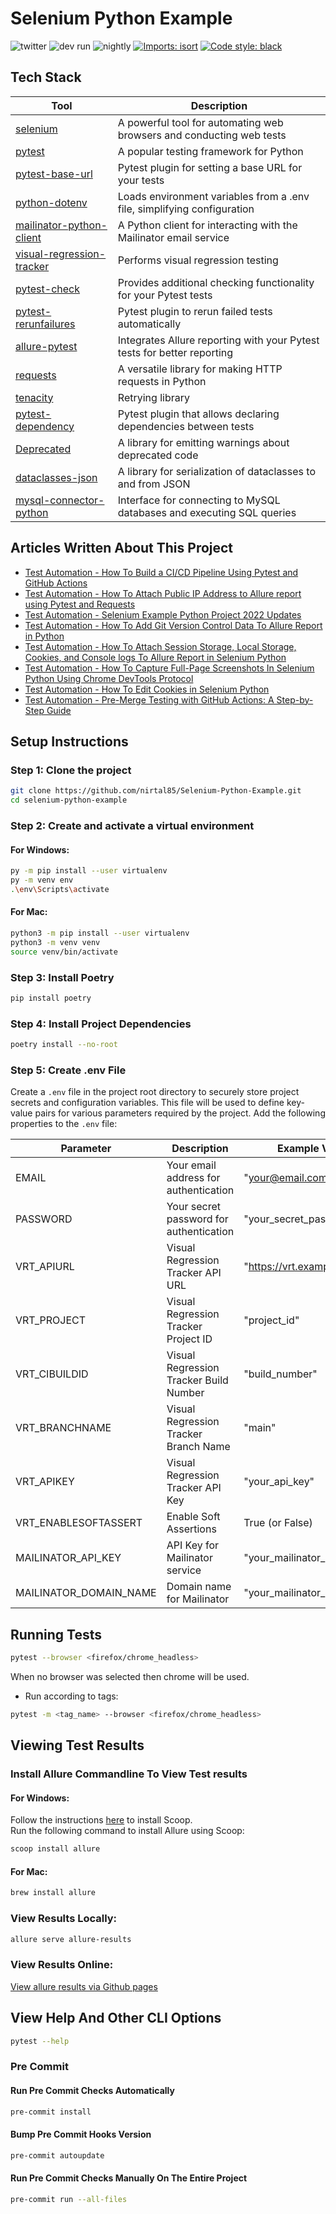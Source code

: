 # Selenium Python Example

![twitter](https://img.shields.io/twitter/follow/NirTal2)
![dev run](https://github.com/nirtal85/Selenium-Python-Example/actions/workflows/devRun.yml/badge.svg)
![nightly](https://github.com/nirtal85/Selenium-Python-Example/actions/workflows/nightly.yml/badge.svg)
[![Imports: isort](https://img.shields.io/badge/%20imports-isort-%231674b1?style=flat&labelColor=ef8336)](https://pycqa.github.io/isort/)
[![Code style: black](https://img.shields.io/badge/code%20style-black-000000.svg)](https://github.com/psf/black)

## Tech Stack

| Tool                                                                             | Description                                                             |
|----------------------------------------------------------------------------------|-------------------------------------------------------------------------|
| [selenium](https://pypi.org/project/selenium/)                                   | A powerful tool for automating web browsers and conducting web tests    |
| [pytest](https://pypi.org/project/pytest/)                                       | A popular testing framework for Python                                  |
| [pytest-base-url](https://pypi.org/project/pytest-base-url/)                     | Pytest plugin for setting a base URL for your tests                     |
| [python-dotenv](https://pypi.org/project/python-dotenv/)                         | Loads environment variables from a .env file, simplifying configuration |
| [mailinator-python-client](https://pypi.org/project/mailinator-python-client-2/) | A Python client for interacting with the Mailinator email service       |
| [visual-regression-tracker](https://pypi.org/project/visual-regression-tracker/) | Performs visual regression testing                                      |
| [pytest-check](https://pypi.org/project/pytest-check/)                           | Provides additional checking functionality for your Pytest tests        |
| [pytest-rerunfailures](https://pypi.org/project/pytest-rerunfailures/)           | Pytest plugin to rerun failed tests automatically                       |
| [allure-pytest](https://pypi.org/project/allure-pytest/)                         | Integrates Allure reporting with your Pytest tests for better reporting |
| [requests](https://pypi.org/project/requests/)                                   | A versatile library for making HTTP requests in Python                  |
| [tenacity](https://pypi.org/project/tenacity/)                                   | Retrying library                                                        |
| [pytest-dependency](https://pypi.org/project/pytest-dependency/)                 | Pytest plugin that allows declaring dependencies between tests          |
| [Deprecated](https://pypi.org/project/Deprecated/)                               | A library for emitting warnings about deprecated code                   |
| [dataclasses-json](https://pypi.org/project/dataclasses-json/)                   | A library for serialization of dataclasses to and from JSON             |
| [mysql-connector-python](https://pypi.org/project/mysql-connector-python/)       | Interface for connecting to MySQL databases and executing SQL queries   |

## Articles Written About This Project

* [Test Automation - How To Build a CI/CD Pipeline Using Pytest and GitHub Actions](https://www.linkedin.com/pulse/test-automation-how-build-cicd-pipeline-using-pytest-nir-tal/)
* [Test Automation - How To Attach Public IP Address to Allure report using Pytest and Requests](https://www.linkedin.com/pulse/test-automation-how-attach-public-ip-adress-allure-report-nir-tal/)
* [Test Automation - Selenium Example Python Project 2022 Updates](https://www.linkedin.com/pulse/test-automation-selenium-example-python-project-2022-nir-tal/)
* [Test Automation - How To Add Git Version Control Data To Allure Report in Python](https://www.linkedin.com/pulse/test-automation-how-add-git-version-control-data-allure-nir-tal/)
* [Test Automation - How To Attach Session Storage, Local Storage, Cookies, and Console logs To Allure Report in Selenium Python](https://www.linkedin.com/pulse/test-automation-how-attach-session-storage-local-cookies-nir-tal/)
* [Test Automation - How To Capture Full-Page Screenshots In Selenium Python Using Chrome DevTools Protocol](https://www.linkedin.com/pulse/test-automation-how-capture-full-page-screenshots-selenium-nir-tal/)
* [Test Automation - How To Edit Cookies in Selenium Python](https://www.linkedin.com/pulse/test-automation-how-edit-cookies-selenium-python-nir-tal/)
* [Test Automation - Pre-Merge Testing with GitHub Actions: A Step-by-Step Guide](https://www.linkedin.com/pulse/test-automation-pre-merge-testing-github-actions-step-by-step-tal/)

## Setup Instructions

### Step 1: Clone the project

```bash
git clone https://github.com/nirtal85/Selenium-Python-Example.git
cd selenium-python-example
```

### Step 2: Create and activate a virtual environment

#### For Windows:
```bash
py -m pip install --user virtualenv
py -m venv env
.\env\Scripts\activate
```

#### For Mac:
```bash
python3 -m pip install --user virtualenv
python3 -m venv venv
source venv/bin/activate
```

### Step 3: Install Poetry

```bash
pip install poetry
```

### Step 4: Install Project Dependencies

```bash
poetry install --no-root
```

### Step 5: Create .env File

Create a `.env` file in the project root directory to securely store project secrets and configuration variables. This
file will be used to define key-value pairs for various parameters required by the project. Add the following properties
to the `.env` file:

| Parameter              | Description                             | Example Value                 |
|------------------------|-----------------------------------------|-------------------------------|
| EMAIL                  | Your email address for authentication   | "your@email.com"              |
| PASSWORD               | Your secret password for authentication | "your_secret_password"        |
| VRT_APIURL             | Visual Regression Tracker API URL       | "https://vrt.example.com/api" |
| VRT_PROJECT            | Visual Regression Tracker Project ID    | "project_id"                  |
| VRT_CIBUILDID          | Visual Regression Tracker Build Number  | "build_number"                |
| VRT_BRANCHNAME         | Visual Regression Tracker Branch Name   | "main"                        |
| VRT_APIKEY             | Visual Regression Tracker API Key       | "your_api_key"                |
| VRT_ENABLESOFTASSERT   | Enable Soft Assertions                  | True (or False)               |
| MAILINATOR_API_KEY     | API Key for Mailinator service          | "your_mailinator_api_key"     |
| MAILINATOR_DOMAIN_NAME | Domain name for Mailinator              | "your_mailinator_domain"      |

## Running Tests

```bash
pytest --browser <firefox/chrome_headless>
```

When no browser was selected then chrome will be used.

* Run according to tags:

```bash
pytest -m <tag_name> --browser <firefox/chrome_headless>
```

## Viewing Test Results

### Install Allure Commandline To View Test results

#### For Windows:

Follow the instructions [here](https://scoop.sh/) to install Scoop.<br>
Run the following command to install Allure using Scoop:

```bash
scoop install allure
```

#### For Mac:

```bash
brew install allure
```

### View Results Locally:

```bash
allure serve allure-results
```

### View Results Online:

[View allure results via Github pages](https://nirtal85.github.io/Selenium-Python-Example/)

## View Help And Other CLI Options

```bash
pytest --help
```

### Pre Commit

#### Run Pre Commit Checks Automatically

```bash
pre-commit install
```

#### Bump Pre Commit Hooks Version

```bash
pre-commit autoupdate
```

#### Run Pre Commit Checks Manually On The Entire Project

```bash
pre-commit run --all-files
```
